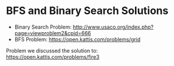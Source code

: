 # BFS and Binary Search Solutions


- Binary Search Problem: http://www.usaco.org/index.php?page=viewproblem2&cpid=666
- BFS Problem: https://open.kattis.com/problems/grid

Problem we discussed the solution to: https://open.kattis.com/problems/fire3
